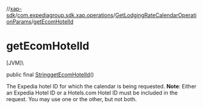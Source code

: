 //[xap-sdk](../../../index.md)/[com.expediagroup.sdk.xap.operations](../index.md)/[GetLodgingRateCalendarOperationParams](index.md)/[getEcomHotelId](get-ecom-hotel-id.md)

# getEcomHotelId

[JVM]\

public final [String](https://docs.oracle.com/javase/8/docs/api/java/lang/String.html)[getEcomHotelId](get-ecom-hotel-id.md)()

The Expedia hotel ID for which the calendar is being requested.  **Note**: Either an Expedia Hotel ID or a Hotels.com Hotel ID must be included in the request. You may use one or the other, but not both.
